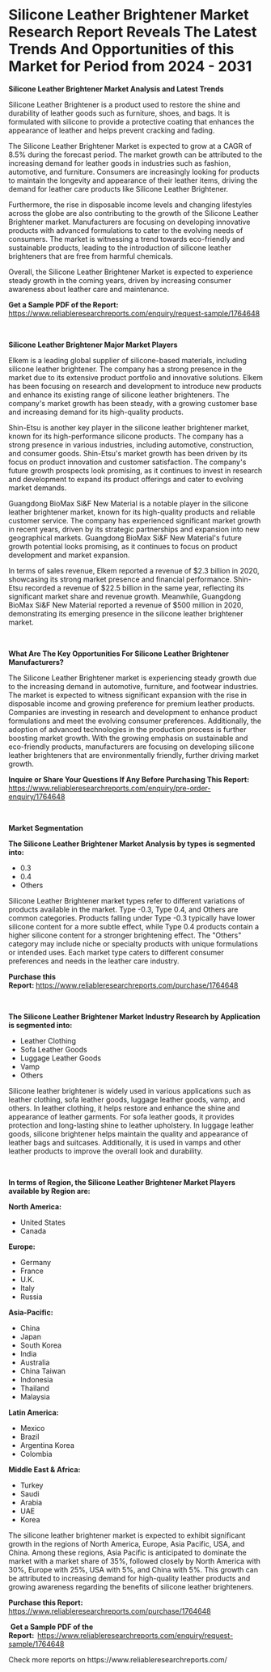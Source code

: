 <p><h1>Silicone Leather Brightener Market Research Report Reveals The Latest Trends And Opportunities of this Market for Period from 2024 - 2031</h1></p><p><strong>Silicone Leather Brightener Market Analysis and Latest Trends</strong></p>
<p><p>Silicone Leather Brightener is a product used to restore the shine and durability of leather goods such as furniture, shoes, and bags. It is formulated with silicone to provide a protective coating that enhances the appearance of leather and helps prevent cracking and fading.</p><p>The Silicone Leather Brightener Market is expected to grow at a CAGR of 8.5% during the forecast period. The market growth can be attributed to the increasing demand for leather goods in industries such as fashion, automotive, and furniture. Consumers are increasingly looking for products to maintain the longevity and appearance of their leather items, driving the demand for leather care products like Silicone Leather Brightener.</p><p>Furthermore, the rise in disposable income levels and changing lifestyles across the globe are also contributing to the growth of the Silicone Leather Brightener market. Manufacturers are focusing on developing innovative products with advanced formulations to cater to the evolving needs of consumers. The market is witnessing a trend towards eco-friendly and sustainable products, leading to the introduction of silicone leather brighteners that are free from harmful chemicals.</p><p>Overall, the Silicone Leather Brightener Market is expected to experience steady growth in the coming years, driven by increasing consumer awareness about leather care and maintenance.</p></p>
<p><strong>Get a Sample PDF of the Report:&nbsp;</strong> <a href="https://www.reliableresearchreports.com/enquiry/request-sample/1764648">https://www.reliableresearchreports.com/enquiry/request-sample/1764648</a></p>
<p>&nbsp;</p>
<p><strong>Silicone Leather Brightener Major Market Players</strong></p>
<p><p>Elkem is a leading global supplier of silicone-based materials, including silicone leather brightener. The company has a strong presence in the market due to its extensive product portfolio and innovative solutions. Elkem has been focusing on research and development to introduce new products and enhance its existing range of silicone leather brighteners. The company's market growth has been steady, with a growing customer base and increasing demand for its high-quality products.</p><p>Shin-Etsu is another key player in the silicone leather brightener market, known for its high-performance silicone products. The company has a strong presence in various industries, including automotive, construction, and consumer goods. Shin-Etsu's market growth has been driven by its focus on product innovation and customer satisfaction. The company's future growth prospects look promising, as it continues to invest in research and development to expand its product offerings and cater to evolving market demands.</p><p>Guangdong BioMax Si&F New Material is a notable player in the silicone leather brightener market, known for its high-quality products and reliable customer service. The company has experienced significant market growth in recent years, driven by its strategic partnerships and expansion into new geographical markets. Guangdong BioMax Si&F New Material's future growth potential looks promising, as it continues to focus on product development and market expansion.</p><p>In terms of sales revenue, Elkem reported a revenue of $2.3 billion in 2020, showcasing its strong market presence and financial performance. Shin-Etsu recorded a revenue of $22.5 billion in the same year, reflecting its significant market share and revenue growth. Meanwhile, Guangdong BioMax Si&F New Material reported a revenue of $500 million in 2020, demonstrating its emerging presence in the silicone leather brightener market.</p></p>
<p>&nbsp;</p>
<p><strong>What Are The Key Opportunities For Silicone Leather Brightener Manufacturers?</strong></p>
<p><p>The Silicone Leather Brightener market is experiencing steady growth due to the increasing demand in automotive, furniture, and footwear industries. The market is expected to witness significant expansion with the rise in disposable income and growing preference for premium leather products. Companies are investing in research and development to enhance product formulations and meet the evolving consumer preferences. Additionally, the adoption of advanced technologies in the production process is further boosting market growth. With the growing emphasis on sustainable and eco-friendly products, manufacturers are focusing on developing silicone leather brighteners that are environmentally friendly, further driving market growth.</p></p>
<p><strong>Inquire or Share Your Questions If Any Before Purchasing This Report:</strong> <a href="https://www.reliableresearchreports.com/enquiry/pre-order-enquiry/1764648">https://www.reliableresearchreports.com/enquiry/pre-order-enquiry/1764648</a></p>
<p>&nbsp;</p>
<p><strong>Market Segmentation</strong></p>
<p><strong>The Silicone Leather Brightener Market Analysis by types is segmented into:</strong></p>
<p><ul><li>0.3</li><li>0.4</li><li>Others</li></ul></p>
<p><p>Silicone Leather Brightener market types refer to different variations of products available in the market. Type -0.3, Type 0.4, and Others are common categories. Products falling under Type -0.3 typically have lower silicone content for a more subtle effect, while Type 0.4 products contain a higher silicone content for a stronger brightening effect. The "Others" category may include niche or specialty products with unique formulations or intended uses. Each market type caters to different consumer preferences and needs in the leather care industry.</p></p>
<p><strong>Purchase this Report:&nbsp;</strong><a href="https://www.reliableresearchreports.com/purchase/1764648">https://www.reliableresearchreports.com/purchase/1764648</a></p>
<p>&nbsp;</p>
<p><strong>The Silicone Leather Brightener Market Industry Research by Application is segmented into:</strong></p>
<p><ul><li>Leather Clothing</li><li>Sofa Leather Goods</li><li>Luggage Leather Goods</li><li>Vamp</li><li>Others</li></ul></p>
<p><p>Silicone leather brightener is widely used in various applications such as leather clothing, sofa leather goods, luggage leather goods, vamp, and others. In leather clothing, it helps restore and enhance the shine and appearance of leather garments. For sofa leather goods, it provides protection and long-lasting shine to leather upholstery. In luggage leather goods, silicone brightener helps maintain the quality and appearance of leather bags and suitcases. Additionally, it is used in vamps and other leather products to improve the overall look and durability.</p></p>
<p>&nbsp;</p>
<p><strong>In terms of Region, the Silicone Leather Brightener Market Players available by Region are:</strong></p>
<p>
    <p> <strong> North America: </strong>
        <ul>
            <li>United States</li>
            <li>Canada</li>
        </ul>
        </p> 
    <p> <strong> Europe: </strong>
        <ul>
            <li>Germany</li>
            <li>France</li>
            <li>U.K.</li>
            <li>Italy</li>
            <li>Russia</li>
        </ul>
        </p> 
    <p> <strong> Asia-Pacific: </strong>
        <ul>
            <li>China</li>
            <li>Japan</li>
            <li>South Korea</li>
            <li>India</li>
            <li>Australia</li>
            <li>China Taiwan</li>
            <li>Indonesia</li>
            <li>Thailand</li>
            <li>Malaysia</li>
        </ul>
        </p> 
    <p> <strong> Latin America: </strong>
        <ul>
            <li>Mexico</li>
            <li>Brazil</li>
            <li>Argentina Korea</li>
            <li>Colombia</li>
        </ul>
        </p> 
    <p> <strong> Middle East & Africa: </strong>
        <ul>
            <li>Turkey</li>
            <li>Saudi</li>
            <li>Arabia</li>
            <li>UAE</li>
            <li>Korea</li>
        </ul>
    </p>
    </p>
<p><p>The silicone leather brightener market is expected to exhibit significant growth in the regions of North America, Europe, Asia Pacific, USA, and China. Among these regions, Asia Pacific is anticipated to dominate the market with a market share of 35%, followed closely by North America with 30%, Europe with 25%, USA with 5%, and China with 5%. This growth can be attributed to increasing demand for high-quality leather products and growing awareness regarding the benefits of silicone leather brighteners.</p></p>
<p><strong>Purchase this Report: </strong><a href="https://www.reliableresearchreports.com/purchase/1764648">https://www.reliableresearchreports.com/purchase/1764648</a></p>
<p>&nbsp;<strong>Get a Sample PDF of the Report:&nbsp;&nbsp;</strong><a href="https://www.reliableresearchreports.com/enquiry/request-sample/1764648">https://www.reliableresearchreports.com/enquiry/request-sample/1764648</a></p>
<p><strong></strong></p>
<p>Check more reports on https://www.reliableresearchreports.com/</p>